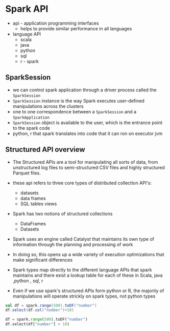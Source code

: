 # Spark API

- api - application programming interfaces
    - helps to provide similar performance in all languages
- language API
    - scala
    - java
    - python
    - sql
    - r - spark

## SparkSession

- we can control spark application through a driver process called the `SparkSession`
- `SparkSession` instance is the way Spark executes user-defined manipulations across the clusters
- one to one correspondence between a `SparkSession` and a `SparkApplication`
- `SparkSession` object is available to the user, which is the entrance point to the spark code
- python, r that spark translates into code that it can ron on executor jvm

## Structured API overview

- The Structured APIs are a tool for manipulating all sorts of data, from unstructured log files to
  semi-structured CSV files and highly structured Parquet files.
- these api refers to three core types of distributed collection API's:
    - datasets
    - data frames
    - SQL tables views

- Spark has two notions of structured collections
    - DataFrames
    - Datasets
- Spark uses an engine called Catalyst that maintains its own type of information through the planning and
  processing of work
- In doing so, this opens up a wide variety of execution optimizations that make significant differences
- Spark types map directly to the different language APIs that spark maintains and there exist a lookup table
  for each of these in Scala, java ,python , sql, r
- Even if we use spark's structured APIs form python or R, the majority of manipulations will operate strickly on spark types, not python types

```scala
val df = spark.range(500).toDF("number")
df.select(df.col("number")+10)
```

```py
df = spark.range(500).toDF("number")
df.select(df["number"] + 10)
```
